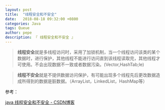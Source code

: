 ```yaml
---
layout: post
title:  "线程安全和不安全"
date:   2018-08-18 09:32:00 +0800
categories: Java
tags: Queue
author: pepe
description: 『 线程安全和不安全 』
---
```


> **线程安全**就是多线程访问时，采用了加锁机制，当一个线程访问该类的某个数据时，进行保护，其他线程不能进行访问直到该线程读取完，其他线程才可使用。不会出现数据不一致或者数据污染。(Vector,HashTab;le) 

> **线程不安全**就是不提供数据访问保护，有可能出现多个线程先后更改数据造成所得到的数据是脏数据。（ArrayList，LinkedList，HashMap等）

参考：

[java 线程安全和不安全 - CSDN博客](https://blog.csdn.net/mccand1234/article/details/52013168)
















